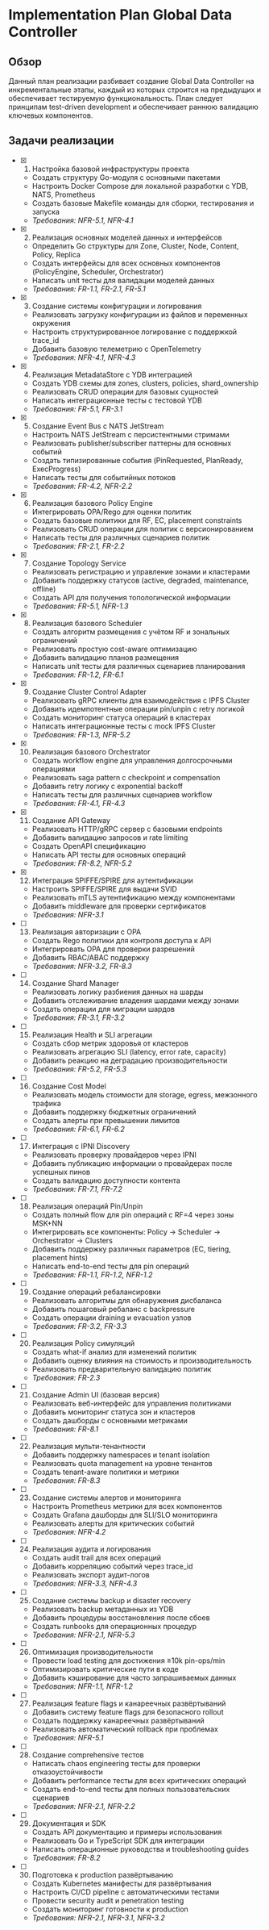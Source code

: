 # Implementation Plan Global Data Controller

## Обзор

Данный план реализации разбивает создание Global Data Controller на инкрементальные этапы, каждый из которых строится на предыдущих и обеспечивает тестируемую функциональность. План следует принципам test-driven development и обеспечивает раннюю валидацию ключевых компонентов.

## Задачи реализации

- [x] 1. Настройка базовой инфраструктуры проекта
  - Создать структуру Go-модуля с основными пакетами
  - Настроить Docker Compose для локальной разработки с YDB, NATS, Prometheus
  - Создать базовые Makefile команды для сборки, тестирования и запуска
  - _Требования: NFR-5.1, NFR-4.1_

- [x] 2. Реализация основных моделей данных и интерфейсов
  - Определить Go структуры для Zone, Cluster, Node, Content, Policy, Replica
  - Создать интерфейсы для всех основных компонентов (PolicyEngine, Scheduler, Orchestrator)
  - Написать unit тесты для валидации моделей данных
  - _Требования: FR-1.1, FR-2.1, FR-5.1_

- [x] 3. Создание системы конфигурации и логирования
  - Реализовать загрузку конфигурации из файлов и переменных окружения
  - Настроить структурированное логирование с поддержкой trace_id
  - Добавить базовую телеметрию с OpenTelemetry
  - _Требования: NFR-4.1, NFR-4.3_

- [x] 4. Реализация MetadataStore с YDB интеграцией
  - Создать YDB схемы для zones, clusters, policies, shard_ownership
  - Реализовать CRUD операции для базовых сущностей
  - Написать интеграционные тесты с тестовой YDB
  - _Требования: FR-5.1, FR-3.1_

- [x] 5. Создание Event Bus с NATS JetStream
  - Настроить NATS JetStream с персистентными стримами
  - Реализовать publisher/subscriber паттерны для основных событий
  - Создать типизированные события (PinRequested, PlanReady, ExecProgress)
  - Написать тесты для событийных потоков
  - _Требования: FR-4.2, NFR-2.2_

- [x] 6. Реализация базового Policy Engine
  - Интегрировать OPA/Rego для оценки политик
  - Создать базовые политики для RF, EC, placement constraints
  - Реализовать CRUD операции для политик с версионированием
  - Написать тесты для различных сценариев политик
  - _Требования: FR-2.1, FR-2.2_

- [x] 7. Создание Topology Service
  - Реализовать регистрацию и управление зонами и кластерами
  - Добавить поддержку статусов (active, degraded, maintenance, offline)
  - Создать API для получения топологической информации
  - _Требования: FR-5.1, NFR-1.3_

- [x] 8. Реализация базового Scheduler
  - Создать алгоритм размещения с учётом RF и зональных ограничений
  - Реализовать простую cost-aware оптимизацию
  - Добавить валидацию планов размещения
  - Написать unit тесты для различных сценариев планирования
  - _Требования: FR-1.2, FR-6.1_

- [x] 9. Создание Cluster Control Adapter
  - Реализовать gRPC клиенты для взаимодействия с IPFS Cluster
  - Добавить идемпотентные операции pin/unpin с retry логикой
  - Создать мониторинг статуса операций в кластерах
  - Написать интеграционные тесты с mock IPFS Cluster
  - _Требования: FR-1.3, NFR-5.2_

- [x] 10. Реализация базового Orchestrator
  - Создать workflow engine для управления долгосрочными операциями
  - Реализовать saga pattern с checkpoint и compensation
  - Добавить retry логику с exponential backoff
  - Написать тесты для различных сценариев workflow
  - _Требования: FR-4.1, FR-4.3_

- [x] 11. Создание API Gateway
  - Реализовать HTTP/gRPC сервер с базовыми endpoints
  - Добавить валидацию запросов и rate limiting
  - Создать OpenAPI спецификацию
  - Написать API тесты для основных операций
  - _Требования: FR-8.2, NFR-5.2_

- [x] 12. Интеграция SPIFFE/SPIRE для аутентификации
  - Настроить SPIFFE/SPIRE для выдачи SVID
  - Реализовать mTLS аутентификацию между компонентами
  - Добавить middleware для проверки сертификатов
  - _Требования: NFR-3.1_

- [ ] 13. Реализация авторизации с OPA




  - Создать Rego политики для контроля доступа к API
  - Интегрировать OPA для проверки разрешений
  - Добавить RBAC/ABAC поддержку
  - _Требования: NFR-3.2, FR-8.3_

- [ ] 14. Создание Shard Manager
  - Реализовать логику разбиения данных на шарды
  - Добавить отслеживание владения шардами между зонами
  - Создать операции для миграции шардов
  - _Требования: FR-3.1, FR-3.2_

- [ ] 15. Реализация Health и SLI агрегации
  - Создать сбор метрик здоровья от кластеров
  - Реализовать агрегацию SLI (latency, error rate, capacity)
  - Добавить реакцию на деградацию производительности
  - _Требования: FR-5.2, FR-5.3_

- [ ] 16. Создание Cost Model
  - Реализовать модель стоимости для storage, egress, межзонного трафика
  - Добавить поддержку бюджетных ограничений
  - Создать алерты при превышении лимитов
  - _Требования: FR-6.1, FR-6.2_

- [ ] 17. Интеграция с IPNI Discovery
  - Реализовать проверку провайдеров через IPNI
  - Добавить публикацию информации о провайдерах после успешных пинов
  - Создать валидацию доступности контента
  - _Требования: FR-7.1, FR-7.2_

- [ ] 18. Реализация операций Pin/Unpin
  - Создать полный flow для pin операций с RF=4 через зоны MSK+NN
  - Интегрировать все компоненты: Policy → Scheduler → Orchestrator → Clusters
  - Добавить поддержку различных параметров (EC, tiering, placement hints)
  - Написать end-to-end тесты для pin операций
  - _Требования: FR-1.1, FR-1.2, NFR-1.2_

- [ ] 19. Создание операций ребалансировки
  - Реализовать алгоритмы для обнаружения дисбаланса
  - Добавить пошаговый ребаланс с backpressure
  - Создать операции draining и evacuation узлов
  - _Требования: FR-3.2, FR-3.3_

- [ ] 20. Реализация Policy симуляций
  - Создать what-if анализ для изменений политик
  - Добавить оценку влияния на стоимость и производительность
  - Реализовать предварительную валидацию политик
  - _Требования: FR-2.3_

- [ ] 21. Создание Admin UI (базовая версия)
  - Реализовать веб-интерфейс для управления политиками
  - Добавить мониторинг статуса зон и кластеров
  - Создать дашборды с основными метриками
  - _Требования: FR-8.1_

- [ ] 22. Реализация мульти-тенантности
  - Добавить поддержку namespaces и tenant isolation
  - Реализовать quota management на уровне тенантов
  - Создать tenant-aware политики и метрики
  - _Требования: FR-8.3_

- [ ] 23. Создание системы алертов и мониторинга
  - Настроить Prometheus метрики для всех компонентов
  - Создать Grafana дашборды для SLI/SLO мониторинга
  - Реализовать алерты для критических событий
  - _Требования: NFR-4.2_

- [ ] 24. Реализация аудита и логирования
  - Создать audit trail для всех операций
  - Добавить корреляцию событий через trace_id
  - Реализовать экспорт аудит-логов
  - _Требования: NFR-3.3, NFR-4.3_

- [ ] 25. Создание системы backup и disaster recovery
  - Реализовать backup метаданных из YDB
  - Добавить процедуры восстановления после сбоев
  - Создать runbooks для операционных процедур
  - _Требования: NFR-2.1, NFR-5.3_

- [ ] 26. Оптимизация производительности
  - Провести load testing для достижения ≥10k pin-ops/min
  - Оптимизировать критические пути в коде
  - Добавить кэширование для часто запрашиваемых данных
  - _Требования: NFR-1.1, NFR-1.2_

- [ ] 27. Реализация feature flags и канареечных развёртываний
  - Добавить систему feature flags для безопасного rollout
  - Создать поддержку канареечных развёртываний
  - Реализовать автоматический rollback при проблемах
  - _Требования: NFR-5.1_

- [ ] 28. Создание comprehensive тестов
  - Написать chaos engineering тесты для проверки отказоустойчивости
  - Добавить performance тесты для всех критических операций
  - Создать end-to-end тесты для полных пользовательских сценариев
  - _Требования: NFR-2.1, NFR-2.2_

- [ ] 29. Документация и SDK
  - Создать API документацию и примеры использования
  - Реализовать Go и TypeScript SDK для интеграции
  - Написать операционные руководства и troubleshooting guides
  - _Требования: FR-8.2_

- [ ] 30. Подготовка к production развёртыванию
  - Создать Kubernetes манифесты для развёртывания
  - Настроить CI/CD pipeline с автоматическими тестами
  - Провести security audit и penetration testing
  - Создать мониторинг готовности к production
  - _Требования: NFR-2.1, NFR-3.1, NFR-3.2_